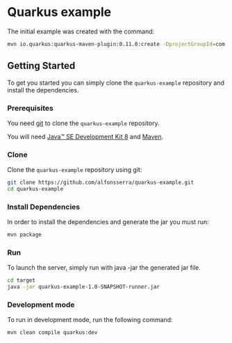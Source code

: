 
# Quarkus example

The initial example was created with the command:

```bash
mvn io.quarkus:quarkus-maven-plugin:0.11.0:create -DprojectGroupId=com.systelab -DprojectArtifactId=quarkus-example -DclassName="com.systelab.patient.controller.PatientController" -Dpath="/patient"
```

## Getting Started

To get you started you can simply clone the `quarkus-example` repository and install the dependencies.

### Prerequisites

You need [git][git] to clone the `quarkus-example` repository.

You will need [Java™ SE Development Kit 8][jdk-download] and [Maven][maven].

### Clone

Clone the `quarkus-example` repository using git:

```bash
git clone https://github.com/alfonsserra/quarkus-example.git
cd quarkus-example
```

### Install Dependencies

In order to install the dependencies and generate the jar you must run:

```bash
mvn package
```

### Run

To launch the server, simply run with java -jar the generated jar file.

```bash
cd target
java -jar quarkus-example-1.0-SNAPSHOT-runner.jar
```

### Development mode

To run in development mode, run the following command:

```bash
mvn clean compile quarkus:dev
```



[git]: https://git-scm.com/
[sboot]: https://projects.spring.io/spring-boot/
[maven]: https://maven.apache.org/download.cgi
[jdk-download]: http://www.oracle.com/technetwork/java/javase/downloads
[JEE]: http://www.oracle.com/technetwork/java/javaee/tech/index.html
[jwt]: https://jwt.io/
[cors]: https://en.wikipedia.org/wiki/Cross-origin_resource_sharing
[swagger]: https://swagger.io/
[allure]: https://docs.qameta.io/allure/
[junit]: https://junit.org/junit5/


